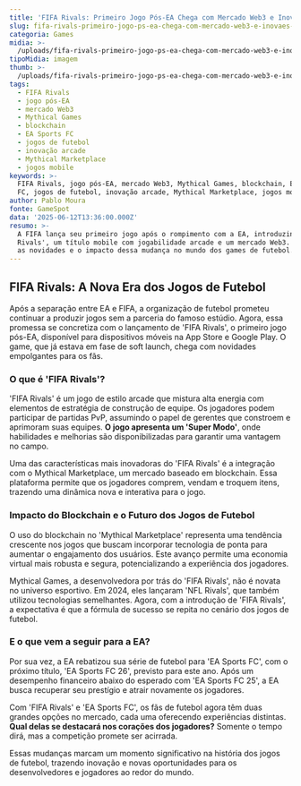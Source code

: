 ```yaml
---
title: 'FIFA Rivals: Primeiro Jogo Pós-EA Chega com Mercado Web3 e Inovações Arcade'
slug: fifa-rivals-primeiro-jogo-ps-ea-chega-com-mercado-web3-e-inovaes-arcade
categoria: Games
midia: >-
  /uploads/fifa-rivals-primeiro-jogo-ps-ea-chega-com-mercado-web3-e-inovaes-arcade-thumb.jpeg
tipoMidia: imagem
thumb: >-
  /uploads/fifa-rivals-primeiro-jogo-ps-ea-chega-com-mercado-web3-e-inovaes-arcade-thumb.jpeg
tags:
  - FIFA Rivals
  - jogo pós-EA
  - mercado Web3
  - Mythical Games
  - blockchain
  - EA Sports FC
  - jogos de futebol
  - inovação arcade
  - Mythical Marketplace
  - jogos mobile
keywords: >-
  FIFA Rivals, jogo pós-EA, mercado Web3, Mythical Games, blockchain, EA Sports
  FC, jogos de futebol, inovação arcade, Mythical Marketplace, jogos mobile
author: Pablo Moura
fonte: GameSpot
data: '2025-06-12T13:36:00.000Z'
resumo: >-
  A FIFA lança seu primeiro jogo após o rompimento com a EA, introduzindo 'FIFA
  Rivals', um título mobile com jogabilidade arcade e um mercado Web3. Descubra
  as novidades e o impacto dessa mudança no mundo dos games de futebol.
---
```


## FIFA Rivals: A Nova Era dos Jogos de Futebol

Após a separação entre EA e FIFA, a organização de futebol prometeu continuar a produzir jogos sem a parceria do famoso estúdio. Agora, essa promessa se concretiza com o lançamento de 'FIFA Rivals', o primeiro jogo pós-EA, disponível para dispositivos móveis na App Store e Google Play. O game, que já estava em fase de soft launch, chega com novidades empolgantes para os fãs.

### O que é 'FIFA Rivals'?

'FIFA Rivals' é um jogo de estilo arcade que mistura alta energia com elementos de estratégia de construção de equipe. Os jogadores podem participar de partidas PvP, assumindo o papel de gerentes que constroem e aprimoram suas equipes. **O jogo apresenta um 'Super Modo'**, onde habilidades e melhorias são disponibilizadas para garantir uma vantagem no campo.

Uma das características mais inovadoras do 'FIFA Rivals' é a integração com o Mythical Marketplace, um mercado baseado em blockchain. Essa plataforma permite que os jogadores comprem, vendam e troquem itens, trazendo uma dinâmica nova e interativa para o jogo.

### Impacto do Blockchain e o Futuro dos Jogos de Futebol

O uso do blockchain no 'Mythical Marketplace' representa uma tendência crescente nos jogos que buscam incorporar tecnologia de ponta para aumentar o engajamento dos usuários. Este avanço permite uma economia virtual mais robusta e segura, potencializando a experiência dos jogadores.

Mythical Games, a desenvolvedora por trás do 'FIFA Rivals', não é novata no universo esportivo. Em 2024, eles lançaram 'NFL Rivals', que também utilizou tecnologias semelhantes. Agora, com a introdução de 'FIFA Rivals', a expectativa é que a fórmula de sucesso se repita no cenário dos jogos de futebol.

### E o que vem a seguir para a EA?

Por sua vez, a EA rebatizou sua série de futebol para 'EA Sports FC', com o próximo título, 'EA Sports FC 26', previsto para este ano. Após um desempenho financeiro abaixo do esperado com 'EA Sports FC 25', a EA busca recuperar seu prestígio e atrair novamente os jogadores.

Com 'FIFA Rivals' e 'EA Sports FC', os fãs de futebol agora têm duas grandes opções no mercado, cada uma oferecendo experiências distintas. **Qual delas se destacará nos corações dos jogadores?** Somente o tempo dirá, mas a competição promete ser acirrada.

Essas mudanças marcam um momento significativo na história dos jogos de futebol, trazendo inovação e novas oportunidades para os desenvolvedores e jogadores ao redor do mundo.

